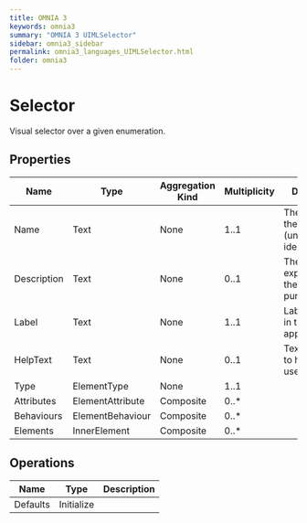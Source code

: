 ```yaml
---
title: OMNIA 3
keywords: omnia3
summary: "OMNIA 3 UIMLSelector"
sidebar: omnia3_sidebar
permalink: omnia3_languages_UIMLSelector.html
folder: omnia3
---
```


# Selector
Visual selector over a given enumeration.
## Properties

| Name | Type | Aggregation Kind | Multiplicity | Description |
| --------- | --------- | --------- | --------- | --------- |
| Name | Text | None | 1..1 | The name of the entity (unique identifier). |
| Description | Text | None | 0..1 | The textual explanation of the entities’ purpose. |
| Label | Text | None | 1..1 | Label to display in the application. |
| HelpText | Text | None | 0..1 | Text/annotation to help the user. |
| Type | ElementType | None | 1..1 |  |
| Attributes | ElementAttribute | Composite | 0..* |  |
| Behaviours | ElementBehaviour | Composite | 0..* |  |
| Elements | InnerElement | Composite | 0..* |  |

## Operations

| Name | Type | Description |
| --------- | --------- | --------- |
| Defaults | Initialize |  |

